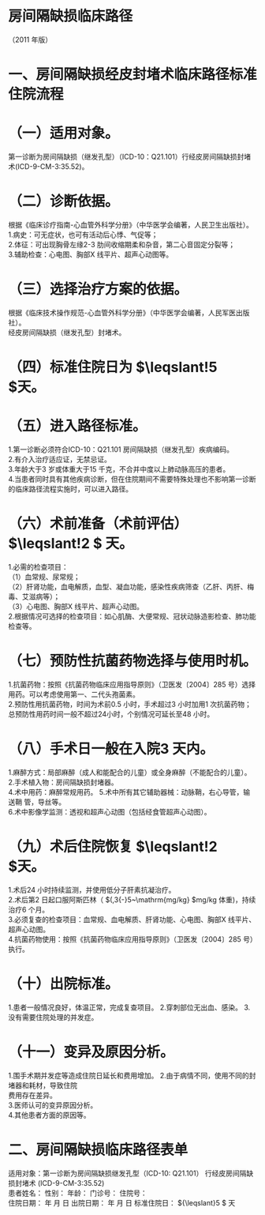 # 房间隔缺损临床路径  
（2011 年版）  
# 一、房间隔缺损经皮封堵术临床路径标准住院流程  
# （一）适用对象。  
第一诊断为房间隔缺损（继发孔型）（ICD-10：Q21.101）行经皮房间隔缺损封堵术(ICD-9-CM-3:35.52)。  
# （二）诊断依据。  
根据《临床诊疗指南-心血管外科学分册》（中华医学会编著，人民卫生出版社）。  
1.病史：可无症状，也可有活动后心悸、气促等；  
2.体征：可出现胸骨左缘2-3 肋间收缩期柔和杂音，第二心音固定分裂等；  
3.辅助检查：心电图、胸部X 线平片、超声心动图等。  
# （三）选择治疗方案的依据。  
根据《临床技术操作规范-心血管外科学分册》（中华医学会编著，人民军医出版社）。  
经皮房间隔缺损（继发孔型）封堵术。  
# （四）标准住院日为 $\leqslant\!5 $天。  
# （五）进入路径标准。  
1.第一诊断必须符合ICD-10：Q21.101 房间隔缺损（继发孔型）疾病编码。  
2.有介入治疗适应证，无禁忌证。  
3.年龄大于3 岁或体重大于15 千克，不合并中度以上肺动脉高压的患者。  
4.当患者同时具有其他疾病诊断，但在住院期间不需要特殊处理也不影响第一诊断的临床路径流程实施时，可以进入路径。  
# （六）术前准备（术前评估） $\leqslant\!2 $ 天。  
1.必需的检查项目：  
（1）血常规、尿常规；  
（2）肝肾功能，血电解质，血型、凝血功能，感染性疾病筛查（乙肝、丙肝、梅毒、艾滋病等）；  
（3）心电图、胸部X 线平片、超声心动图。  
2.根据情况可选择的检查项目：如心肌酶、大便常规、冠状动脉造影检查、肺功能检查等。  
# （七）预防性抗菌药物选择与使用时机。  
1.抗菌药物：按照《抗菌药物临床应用指导原则》（卫医发〔2004〕285 号）选择用药。可以考虑使用第一、二代头孢菌素。  
2.预防性用抗菌药物，时间为术前0.5 小时，手术超过3 小时加用1 次抗菌药物；总预防性用药时间一般不超过24小时，个别情况可延长至48 小时。  
# （八）手术日一般在入院3 天内。  
1.麻醉方式：局部麻醉（成人和能配合的儿童）或全身麻醉（不能配合的儿童）。  
2.手术植入物：房间隔缺损封堵器。  
4.术中用药：麻醉常规用药。 5.术中所有其它辅助器械：动脉鞘，右心导管，输送鞘 管，导丝等。  
6.术中影像学监测：透视和超声心动图（包括经食管超声心动图）。  
# （九）术后住院恢复 $\leqslant\!2 $天。  
1.术后24 小时持续监测，并使用低分子肝素抗凝治疗。  
2.术后第2 日起口服阿斯匹林（ $(\,3{-}5~\mathrm{mg/kg} $mg/kg 体重)，持续治疗6 个月。  
3.必须复查的检查项目：血常规、血电解质、肝肾功能、心电图、胸部X 线平片、超声心动图。  
4.抗菌药物使用：按照《抗菌药物临床应用指导原则》（卫医发〔2004〕285 号）执行。  
# （十）出院标准。  
1.患者一般情况良好，体温正常，完成复查项目。 2.穿刺部位无出血、感染。 3.没有需要住院处理的并发症。  
# （十一）变异及原因分析。  
1.围手术期并发症等造成住院日延长和费用增加。 2.由于病情不同，使用不同的封堵器和耗材，导致住院  
费用存在差异。  
3.医师认可的变异原因分析。  
4.其他患者方面的原因等。  
# 二、房间隔缺损临床路径表单  
适用对象：第一诊断为房间隔缺损继发孔型（ICD-10: Q21.101） 行经皮房间隔缺损封堵术 (ICD-9-CM-3:35.52)  
患者姓名：           性别：    年龄：    门诊号：       住院号：  
住院日期：   年  月  日     出院日期：   年  月   日     标准住院日： ${\leqslant}5 $ 天  
